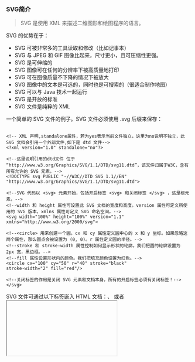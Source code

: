 ### SVG简介

> SVG 是使用 XML 来描述二维图形和绘图程序的语言。

 SVG 的优势在于：

- SVG 可被非常多的工具读取和修改（比如记事本）
- SVG 与 JPEG 和 GIF 图像比起来，尺寸更小，且可压缩性更强。
- SVG 是可伸缩的
- SVG 图像可在任何的分辨率下被高质量地打印
- SVG 可在图像质量不下降的情况下被放大
- SVG 图像中的文本是可选的，同时也是可搜索的（很适合制作地图）
- SVG 可以与 Java 技术一起运行
- SVG 是开放的标准
- SVG 文件是纯粹的 XML

一个简单的 SVG 文件的例子。SVG 文件必须使用 .svg 后缀来保存：

```

<!-- XML 声明,standalone属性，若为yes表示当前文件独立，这里为no说明不独立，此SVG 文档会引用一个外部文件,如下是 dtd 文件-->
<?xml version="1.0" standalone="no"?>

<!--这里说明引用的dtd文件 位于 “http://www.w3.org/Graphics/SVG/1.1/DTD/svg11.dtd”，该文件归属于W3C，含有所有允许的 SVG 元素。-->
<!DOCTYPE svg PUBLIC "-//W3C//DTD SVG 1.1//EN" "http://www.w3.org/Graphics/SVG/1.1/DTD/svg11.dtd">

<!--SVG 代码以 <svg> 元素开始，包括开启标签 <svg> 和关闭标签 </svg> ，这是根元素。-->
<!--width 和 height 属性可设置此 SVG 文档的宽度和高度。version 属性可定义所使用的 SVG 版本，xmlns 属性可定义 SVG 命名空间。-->
<svg width="100%" height="100%" version="1.1"
xmlns="http://www.w3.org/2000/svg">

<!--<circle> 用来创建一个圆。cx 和 cy 属性定义圆中心的 x 和 y 坐标。如果忽略这两个属性，那么圆点会被设置为 (0, 0)。r 属性定义圆的半径。-->
<!--stroke 和 stroke-width 属性控制如何显示形状的轮廓。我们把圆的轮廓设置为 2px 宽，黑边框。-->
<!--fill 属性设置形状内的颜色。我们把填充颜色设置为红色。-->
<circle cx="100" cy="50" r="40" stroke="black"
stroke-width="2" fill="red"/>

<!--关闭标签的作用是关闭 SVG 元素和文档本身。所有的开启标签必须有关闭标签！-->
</svg>
```

SVG 文件可通过以下标签嵌入 HTML 文档：<embed>、<object> 或者 <iframe>。

1.  使用 <embed> 标签，<embed> 标签被所有主流的浏览器支持，并允许使用脚本。但是如果需要创建合法的 XHTML，就不能使用 <embed>，任何 HTML 规范中都没有 <embed> 标签，所以我个人一般不推荐这种做法。


```
<embed src="rect.svg" width="300" height="100"
type="image/svg+xml"
pluginspage="http://www.adobe.com/svg/viewer/install/" />
```
注意：  HTML 页面中嵌入 SVG 时使用 <embed> 标签是 Adobe SVG Viewer 推荐的方法，pluginspage 属性指向下载插件的 URL。

2.  使用 <object> 标签， <object> 标签是 HTML 4 的标准标签，被所有较新的浏览器支持。它的缺点是不允许使用脚本。我一般也不推荐使用这种方法。


```
<object data="rect.svg" width="300" height="100"
type="image/svg+xml"
codebase="http://www.adobe.com/svg/viewer/install/" />
```
注意： codebase 属性指向下载插件的 URL。

3.  使用 <iframe> 标签，<iframe> 标签可工作在大部分的浏览器中。但是iframe标签一直被诟病有安全性问题，也是慎用。

```
<iframe src="rect.svg" width="300" height="100"></iframe>
```

4.  使用 <img> 标签，<img>标签几乎所有的浏览器都支持。而且img标签来引入svg也更合理，因为我们通常使用svg也是用做图形，更符合img的语义化。

```
<img src="svg/iframe.svg" alt="svg图形" width="300" height="100">
```

> 除了以上3种引入外部svg文件的方式使用svg，还可以直接写在html文件中,这种仅仅通过引用 SVG 的命名空间，就能够把 SVG 元素之间添加到 HTML 代码中的方式，也是我个人比较推荐的方式。


```
<!DOCTYPE html>
<html>
<head>
    <meta charset="UTF-8">
    <title>svg</title>
</head>
<body>
<p>This is an HTML paragraph</p>
<svg xmlns="http://www.w3.org/2000/svg" version="1.1">
    <circle cx="100" cy="50" r="40" stroke="black" stroke-width="2" fill="red" />
</svg>
</body>
</html>
```
在介绍svg的语法之前，我们先来了解一些svg的css属性，svg的css属性可以像html一样，通过给标签添加style的方式添加，也可以像img的width和height一样，直接声明在标签中

常用的css属性：
- fill  定义填充背景色 （rgb 值、颜色名或者十六进制值）
- stroke-width   定义边框的宽度
- stroke 定义边框的颜色
- fill-opacity  定义填充颜色透明度（合法的范围是：0 - 1）
- stroke-opacity 定义边框颜色的透明度（合法的范围是：0 - 1）
- opacity  定义元素的透明值 (范围: 0 到 1)
- rx 和 ry   定义圆角，类似于css中的border-radius
- fill-rule属性用于指定使用哪一种方法去判断画布上的某区域是否属于该图形的“内部”（内部区域将被 填充）。fill-rule有三个属性：nonzero / evenodd / inherit，这里详细分析下fill-rule。

    1.   nonzero : 这个规则，判断一个点是否在图形内，从该点往任一方向绘制射线到无穷远，然后检查图形的线段和射线相交的点，来确定“内部区域”。从0开始计数，每次路径线段是从左到右穿过射线就加一，从右到左的就减一。通过计算交叉点，如果结果是0，则这个点在路径外部，不然，就是在内部。

    2.   evenodd : 这个规则，判断一个点是否在图形内，从该点往任一方向绘制射线到无穷远，然后计算给定图形上线段路径和该射线交叉点的数量。如果这个数是奇数，那么该点在图形内部；如果是偶数，该点在图形外部。

    3.   inherit ：这个表示继承，是css大家很常见的一个属性。

-

我们接着说说svg的常用标签

1. 矩形 <rect>，<rect> 标签可用来创建矩形，以及矩形的变种，rect 元素的 width 和 height 属性可定义矩形的高度和宽度，这里就以一个圆角矩形为例：


```
<svg xmlns="http://www.w3.org/2000/svg" version="1.1">
  <rect x="50" y="20" rx="20" ry="20" width="150" height="150"
  style="fill:red;stroke:black;stroke-width:5;opacity:0.5"/>
</svg>
```


2. 圆形 <circle>， <circle> 标签可用来创建一个圆，cx和cy属性定义圆点的x和y坐标，r属性定义圆的半径。


```
<svg xmlns="http://www.w3.org/2000/svg" version="1.1">
  <circle cx="100" cy="50" r="40" stroke="black"
  stroke-width="2" fill="red"/>
</svg>
```

3. 椭圆 <ellipse>，<ellipse> 元素是用来创建一个椭圆，CX，CY分别为圆心点的x轴和y轴坐标，RX，RY分别代表水平方向的半径和垂直方向的半径。


```
<svg xmlns="http://www.w3.org/2000/svg" version="1.1">
  <ellipse cx="200" cy="50" rx="100" ry="50" style="fill:purple" />
</svg>
```

4. 直线 <line> ，<line> 元素是用来创建一个直线，x1 定义线条x 轴的开始，y1定义线条y 轴的开始，x2 定义线条 x 轴的结束，y2 定义线条 y 轴的结束。


```
<svg xmlns="http://www.w3.org/2000/svg" version="1.1">
  <line x1="0" y1="0" x2="200" y2="200"
  style="stroke:rgb(255,0,0);stroke-width:2"/>
</svg>
```

5. 多边形  <polygon> ，<polygon> 标签用来创建含有不少于三个边的图形。

多边形是由直线组成，其形状是"封闭"的（所有的线条 连接起来）。


```
<svg xmlns="http://www.w3.org/2000/svg" version="1.1">
  <polygon points="100,10 40,180 190,60 10,60 160,180"
  style="fill:lime;stroke:purple;stroke-width:5;fill-rule:nonzero;" />
</svg>
```


6. 曲线 <polyline> ，<polyline> 元素是用于创建任何只有直线的形状。


```
<svg xmlns="http://www.w3.org/2000/svg" version="1.1">
  <polyline points="0,40 40,40 40,80 80,80 80,120 120,120 120,160" style="fill:white;stroke:red;stroke-width:4" />
</svg>
```

7. 路径 <path> ，<path> 元素是用于定义一个路径。path元素的形状是通过属性d定义的，属性d的值是一个“命令+参数”的序列。大写表示绝对定位，小写表示相对定位。在绘制路径时比较复杂，可以议使用SVG编辑器来创建复杂的图形。

- M = moveto，需要两个参数，分别是需要移动到的点的x轴和y轴的坐标。类似于移动画笔的位置。
- L = lineto，需要两个参数，分别是一个点的x轴和y轴坐标，L命令将会在当前位置和新位置（L前面画笔所在的点）之间画一条线段。
- H = horizontal lineto 绘制平行线， 这个命令只带一个参数，标明在x轴或y轴移动到的位置，因为它们都只在坐标轴的一个方向上移动
- V = vertical lineto 绘制垂直线，这个命令只带一个参数，标明在x轴或y轴移动到的位置，因为它们都只在坐标轴的一个方向上移动
- C = curveto  三次贝塞尔曲线。(x,y)表示的是曲线的终点，(x1,y1)是起点的控制点，(x2,y2)是终点的控制点。
控制点描述的是曲线起始点的斜率，曲线上各个点的斜率，是从起点斜率到终点斜率的渐变过程。
- S = smooth curveto 当一个点某一侧的控制点是它另一侧的控制点的对称（以保持斜率不变），可以使用S命令。简写的贝塞尔曲线命令。
如果S命令跟在一个C命令或者另一个S命令的后面，它的第一个控制点，就会被假设成前一个控制点的对称点。如果S命令单独使用，前面没有C命令或者另一个S命令，那么它的两个控制点就会被假设为同一个点。
- Q = quadratic Bézier curve 二次贝塞尔曲线Q，只需要一个控制点，用来确定起点和终点的曲线斜率。因此它需要两组参数，控制点和终点坐标。
- T = smooth quadratic Bézier curveto 与S命令相似，是Q命令的简写命令。
与S命令相似，T也会通过前一个控制点，推断出一个新的控制点。这意味着，在你的第一个控制点后面，可以只定义终点，就创建出一个相当复杂的曲线。
- A = elliptical Arc 创建SVG曲线的命令。


```
A rx ry x-axis-rotation large-arc-flag sweep-flag x y
a rx ry x-axis-rotation large-arc-flag sweep-flag dx dy
```
弧形命令A的前两个参数分别是x轴半径和y轴半径，

- Z = closepath Z命令会从当前点画一条直线到路径的起点。不区分大小写


```
<svg xmlns="http://www.w3.org/2000/svg" version="1.1">
  <path d="M150 0 L75 200 L225 200 Z" />
</svg>
```

8. 文本 <text> ，<text> 元素用于定义文本。
- textPath 规定文本书写的方向


```
<svg xmlns="http://www.w3.org/2000/svg" version="1.1"
xmlns:xlink="http://www.w3.org/1999/xlink">
   <defs>
    <path id="path1" d="M75,20 a1,1 0 0,0 100,0" />
  </defs>
  <text x="10" y="100" style="fill:red;">
    <textPath xlink:href="#path1">I love SVG I love web</textPath>
  </text>
</svg>
```

8. Stroke 属性，可应用于任何种类的线条，文字和元素就像一个圆的轮廓

- stroke    属性定义一条线，文本或元素轮廓颜色
- stroke-width    属性定义了一条线，文本或元素轮廓厚度
- stroke-linecap  属性定义不同类型的开放路径的终结
- stroke-dasharray  属性用于创建虚线

```
<svg xmlns="http://www.w3.org/2000/svg" version="1.1">
  <g fill="none">
    <path stroke="red" d="M5 20 l215 0" />
    <path stroke="blue" d="M5 40 l215 0" />
    <path stroke="black" d="M5 60 l215 0" />
  </g>
</svg>
```


